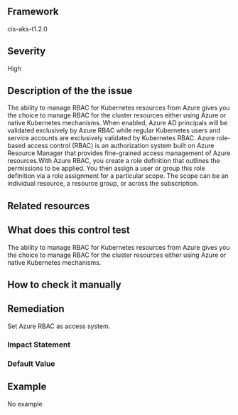 ## Framework
cis-aks-t1.2.0
 
## Severity
High

## Description of the the issue
The ability to manage RBAC for Kubernetes resources from Azure gives you the choice to manage RBAC for the cluster resources either using Azure or native Kubernetes mechanisms. When enabled, Azure AD principals will be validated exclusively by Azure RBAC while regular Kubernetes users and service accounts are exclusively validated by Kubernetes RBAC. Azure role-based access control (RBAC) is an authorization system built on Azure Resource Manager that provides fine-grained access management of Azure resources.With Azure RBAC, you create a role definition that outlines the permissions to be applied. You then assign a user or group this role definition via a role assignment for a particular scope. The scope can be an individual resource, a resource group, or across the subscription.
 
## Related resources

## What does this control test
The ability to manage RBAC for Kubernetes resources from Azure gives you the choice to manage RBAC for the cluster resources either using Azure or native Kubernetes mechanisms.
 
## How to check it manually

## Remediation
Set Azure RBAC as access system.
 
### Impact Statement

### Default Value

## Example
No example
